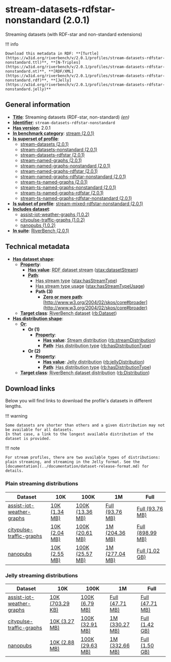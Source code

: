 # stream-datasets-rdfstar-nonstandard (2.0.1)

Streaming datasets (with RDF-star and non-standard extensions)

!!! info

    Download this metadata in RDF: **[Turtle](https://w3id.org/riverbench/v/2.0.1/profiles/stream-datasets-rdfstar-nonstandard.ttl)**, **[N-Triples](https://w3id.org/riverbench/v/2.0.1/profiles/stream-datasets-rdfstar-nonstandard.nt)**, **[RDF/XML](https://w3id.org/riverbench/v/2.0.1/profiles/stream-datasets-rdfstar-nonstandard.rdf)**, **[Jelly](https://w3id.org/riverbench/v/2.0.1/profiles/stream-datasets-rdfstar-nonstandard.jelly)**



## General information

- **<abbr title="A name given to the resource.">Title</abbr>**: Streaming datasets (RDF-star, non-standard) _(<abbr title="English">en</abbr>)_
- **<abbr title="An unambiguous reference to the resource within a given context.">Identifier</abbr>**: `stream-datasets-rdfstar-nonstandard`
- **<abbr title="Version tag of an artifact">Has version</abbr>**: 2.0.1
- **<abbr title="Indicates that the subject (either a task or a profile) is in benchmark category. This property is functional (each task/profile must be in exactly one benchmark category).">In benchmark category</abbr>**: [stream (2.0.1)](https://w3id.org/riverbench/v/2.0.1/categories/stream)
- **<abbr title="Indicates that this profile contains all datasets of the other profile">Is superset of profile</abbr>**: 
    - [stream-datasets (2.0.1)](https://w3id.org/riverbench/v/2.0.1/profiles/stream-datasets)
    - [stream-datasets-nonstandard (2.0.1)](https://w3id.org/riverbench/v/2.0.1/profiles/stream-datasets-nonstandard)
    - [stream-datasets-rdfstar (2.0.1)](https://w3id.org/riverbench/v/2.0.1/profiles/stream-datasets-rdfstar)
    - [stream-named-graphs (2.0.1)](https://w3id.org/riverbench/v/2.0.1/profiles/stream-named-graphs)
    - [stream-named-graphs-nonstandard (2.0.1)](https://w3id.org/riverbench/v/2.0.1/profiles/stream-named-graphs-nonstandard)
    - [stream-named-graphs-rdfstar (2.0.1)](https://w3id.org/riverbench/v/2.0.1/profiles/stream-named-graphs-rdfstar)
    - [stream-named-graphs-rdfstar-nonstandard (2.0.1)](https://w3id.org/riverbench/v/2.0.1/profiles/stream-named-graphs-rdfstar-nonstandard)
    - [stream-ts-named-graphs (2.0.1)](https://w3id.org/riverbench/v/2.0.1/profiles/stream-ts-named-graphs)
    - [stream-ts-named-graphs-nonstandard (2.0.1)](https://w3id.org/riverbench/v/2.0.1/profiles/stream-ts-named-graphs-nonstandard)
    - [stream-ts-named-graphs-rdfstar (2.0.1)](https://w3id.org/riverbench/v/2.0.1/profiles/stream-ts-named-graphs-rdfstar)
    - [stream-ts-named-graphs-rdfstar-nonstandard (2.0.1)](https://w3id.org/riverbench/v/2.0.1/profiles/stream-ts-named-graphs-rdfstar-nonstandard)
- **<abbr title="Indicates that this profile's datasets are all in the other profile">Is subset of profile</abbr>**: [stream-mixed-rdfstar-nonstandard (2.0.1)](https://w3id.org/riverbench/v/2.0.1/profiles/stream-mixed-rdfstar-nonstandard)
- **<abbr title="Indicates which datasets are included in the profile">Includes dataset</abbr>**: 
    - [assist-iot-weather-graphs (1.0.2)](https://w3id.org/riverbench/datasets/assist-iot-weather-graphs/1.0.2)
    - [citypulse-traffic-graphs (1.0.2)](https://w3id.org/riverbench/datasets/citypulse-traffic-graphs/1.0.2)
    - [nanopubs (1.0.2)](https://w3id.org/riverbench/datasets/nanopubs/1.0.2)
- **<abbr title="Indicates the benchmark suite to which a dataset or profile belongs">In suite</abbr>**: [RiverBench (2.0.1)](https://w3id.org/riverbench/v/2.0.1)

## Technical metadata

- **<abbr title="Specifies the SHACL shape of distributions that are allowed in a given benchmark profile.">Has dataset shape</abbr>**: 
    - **<abbr title="Links a shape to its property shapes.">Property</abbr>**:     
        - **<abbr title="Specifies a value that must be among the value nodes.">Has value</abbr>**: <abbr title="An RDF dataset stream is a grouped RDF stream whose elements are RDF datasets.">RDF dataset stream</abbr> ([stax:datasetStream](https://w3id.org/stax/ontology#datasetStream))
        - **<abbr title="Specifies the property path of a property shape.">Path</abbr>**:     
            - <abbr title="For an RDF stream type usage, this property indicates which stream type is used.">Has stream type</abbr> ([stax:hasStreamType](https://w3id.org/stax/ontology#hasStreamType))
            - <abbr title="Inverse of stax:isUsageOf – indicates that the subject is related to a usage of an RDF stream type.  The subject for this property can be for example a published stream on the Web (e.g., vocals:RDFStream) or a scientific publication that discusses a usage of an RDF stream type.">Has stream type usage</abbr> ([stax:hasStreamTypeUsage](https://w3id.org/stax/ontology#hasStreamTypeUsage))
            - **Path (3)**    
                - **<abbr title="The (single) value of this property represents a path that is matched zero or more times.">Zero or more path</abbr>**: [http://www.w3.org/2004/02/skos/core#broader](http://www.w3.org/2004/02/skos/core#broader)
    - **<abbr title="Links a shape to a class, indicating that all instances of the class must conform to the shape.">Target class</abbr>**: <abbr title="A dataset in the RiverBench benchmark suite">RiverBench dataset</abbr> ([rb:Dataset](https://w3id.org/riverbench/schema/metadata#Dataset))
- **<abbr title="Specifies the SHACL shape of distributions that are allowed in a given benchmark profile.">Has distribution shape</abbr>**: 
    - **<abbr title="Specifies a list of shapes so that the value nodes must conform to at least one of the shapes.">Or</abbr>**:     
        - **Or (1)**    
            - **<abbr title="Links a shape to its property shapes.">Property</abbr>**:     
                - **<abbr title="Specifies a value that must be among the value nodes.">Has value</abbr>**: <abbr title="The dataset is distributed as a stream of RDF datasets or RDF graphs (grouped RDF stream in RDF-STaX).">Stream distribution</abbr> ([rb:streamDistribution](https://w3id.org/riverbench/schema/metadata#streamDistribution))
                - **<abbr title="Specifies the property path of a property shape.">Path</abbr>**: <abbr title="Indicates the type of RiverBench dataset distribution">Has distribution type</abbr> ([rb:hasDistributionType](https://w3id.org/riverbench/schema/metadata#hasDistributionType))
        - **Or (2)**    
            - **<abbr title="Links a shape to its property shapes.">Property</abbr>**:     
                - **<abbr title="Specifies a value that must be among the value nodes.">Has value</abbr>**: <abbr title="A streaming distribution in the Jelly binary format.">Jelly distribution</abbr> ([rb:jellyDistribution](https://w3id.org/riverbench/schema/metadata#jellyDistribution))
                - **<abbr title="Specifies the property path of a property shape.">Path</abbr>**: <abbr title="Indicates the type of RiverBench dataset distribution">Has distribution type</abbr> ([rb:hasDistributionType](https://w3id.org/riverbench/schema/metadata#hasDistributionType))
    - **<abbr title="Links a shape to a class, indicating that all instances of the class must conform to the shape.">Target class</abbr>**: <abbr title="A distribution of a dataset in the RiverBench benchmark suite.">RiverBench dataset distribution</abbr> ([rb:Distribution](https://w3id.org/riverbench/schema/metadata#Distribution))


## Download links

Below you will find links to download the profile's datasets in different lengths.

!!! warning

    Some datasets are shorter than others and a given distribution may not be available for all datasets.
    In that case, a link to the longest available distribution of the dataset is provided.

!!! note

    For stream profiles, there are two available types of distributions: plain streaming, and streaming in the Jelly format. See the [documentation](../documentation/dataset-release-format.md) for details.

### Plain streaming distributions

Dataset | 10K | 100K | 1M | Full
--- | --- | --- | --- | ---
[assist-iot-weather-graphs](https://w3id.org/riverbench/datasets/assist-iot-weather-graphs/1.0.2) | [10K (1.34 MB)](https://w3id.org/riverbench/datasets/assist-iot-weather-graphs/1.0.2/files/stream_10K.tar.gz) | [100K (13.36 MB)](https://w3id.org/riverbench/datasets/assist-iot-weather-graphs/1.0.2/files/stream_100K.tar.gz) | [Full (93.76 MB)](https://w3id.org/riverbench/datasets/assist-iot-weather-graphs/1.0.2/files/stream_full.tar.gz) | [Full (93.76 MB)](https://w3id.org/riverbench/datasets/assist-iot-weather-graphs/1.0.2/files/stream_full.tar.gz)
[citypulse-traffic-graphs](https://w3id.org/riverbench/datasets/citypulse-traffic-graphs/1.0.2) | [10K (2.04 MB)](https://w3id.org/riverbench/datasets/citypulse-traffic-graphs/1.0.2/files/stream_10K.tar.gz) | [100K (20.61 MB)](https://w3id.org/riverbench/datasets/citypulse-traffic-graphs/1.0.2/files/stream_100K.tar.gz) | [1M (204.36 MB)](https://w3id.org/riverbench/datasets/citypulse-traffic-graphs/1.0.2/files/stream_1M.tar.gz) | [Full (898.99 MB)](https://w3id.org/riverbench/datasets/citypulse-traffic-graphs/1.0.2/files/stream_full.tar.gz)
[nanopubs](https://w3id.org/riverbench/datasets/nanopubs/1.0.2) | [10K (2.55 MB)](https://w3id.org/riverbench/datasets/nanopubs/1.0.2/files/stream_10K.tar.gz) | [100K (25.57 MB)](https://w3id.org/riverbench/datasets/nanopubs/1.0.2/files/stream_100K.tar.gz) | [1M (277.04 MB)](https://w3id.org/riverbench/datasets/nanopubs/1.0.2/files/stream_1M.tar.gz) | [Full (1.02 GB)](https://w3id.org/riverbench/datasets/nanopubs/1.0.2/files/stream_full.tar.gz)

### Jelly streaming distributions

Dataset | 10K | 100K | 1M | Full
--- | --- | --- | --- | ---
[assist-iot-weather-graphs](https://w3id.org/riverbench/datasets/assist-iot-weather-graphs/1.0.2) | [10K (703.29 KB)](https://w3id.org/riverbench/datasets/assist-iot-weather-graphs/1.0.2/files/jelly_10K.jelly.gz) | [100K (6.79 MB)](https://w3id.org/riverbench/datasets/assist-iot-weather-graphs/1.0.2/files/jelly_100K.jelly.gz) | [Full (47.71 MB)](https://w3id.org/riverbench/datasets/assist-iot-weather-graphs/1.0.2/files/jelly_full.jelly.gz) | [Full (47.71 MB)](https://w3id.org/riverbench/datasets/assist-iot-weather-graphs/1.0.2/files/jelly_full.jelly.gz)
[citypulse-traffic-graphs](https://w3id.org/riverbench/datasets/citypulse-traffic-graphs/1.0.2) | [10K (3.27 MB)](https://w3id.org/riverbench/datasets/citypulse-traffic-graphs/1.0.2/files/jelly_10K.jelly.gz) | [100K (32.91 MB)](https://w3id.org/riverbench/datasets/citypulse-traffic-graphs/1.0.2/files/jelly_100K.jelly.gz) | [1M (330.27 MB)](https://w3id.org/riverbench/datasets/citypulse-traffic-graphs/1.0.2/files/jelly_1M.jelly.gz) | [Full (1.42 GB)](https://w3id.org/riverbench/datasets/citypulse-traffic-graphs/1.0.2/files/jelly_full.jelly.gz)
[nanopubs](https://w3id.org/riverbench/datasets/nanopubs/1.0.2) | [10K (2.88 MB)](https://w3id.org/riverbench/datasets/nanopubs/1.0.2/files/jelly_10K.jelly.gz) | [100K (29.63 MB)](https://w3id.org/riverbench/datasets/nanopubs/1.0.2/files/jelly_100K.jelly.gz) | [1M (332.66 MB)](https://w3id.org/riverbench/datasets/nanopubs/1.0.2/files/jelly_1M.jelly.gz) | [Full (1.50 GB)](https://w3id.org/riverbench/datasets/nanopubs/1.0.2/files/jelly_full.jelly.gz)